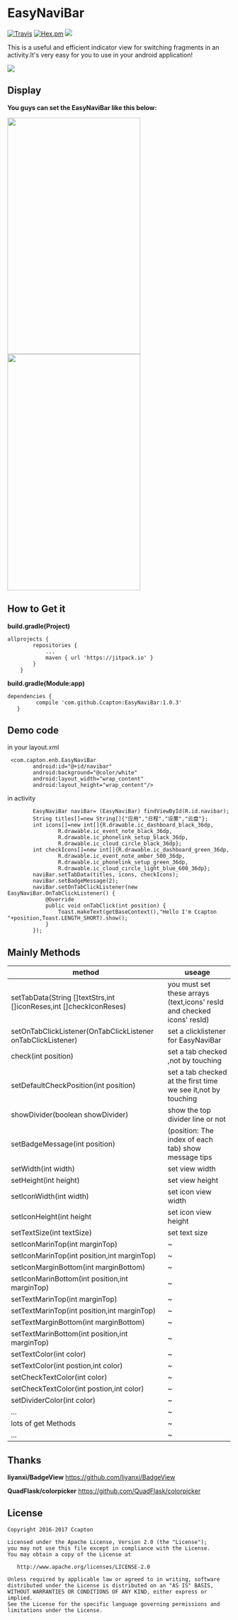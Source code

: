 # EasyNaviBar
[![Travis](https://img.shields.io/travis/rust-lang/rust.svg)](https://github.com/Ccapton/EasyNaviBar) [![Hex.pm](https://img.shields.io/hexpm/l/plug.svg)](https://github.com/Ccapton/EasyNaviBar) ![](https://img.shields.io/badge/Api-16-ff69b4.svg)

This is a useful and efficient indicator view for switching fragments in an activity.It's very easy for you to use in your android application!

![](https://raw.githubusercontent.com/Ccapton/EasyNaviBar/master/ENBlogo.jpg)

## Display

**You guys can set the EasyNaviBar like this below:**
 
<img src="https://raw.githubusercontent.com/Ccapton/EasyNaviBar/master/enb.gif" width = "300" height = "533"  align=center /> <img src="https://raw.githubusercontent.com/Ccapton/EasyNaviBar/master/enb_display.png" width = "300" height = "533"  align=center /> 

## How to Get it
**build.gradle(Project)**
```
allprojects {
		repositories {
			...
			maven { url 'https://jitpack.io' }
		}
	}
```
**build.gradle(Module:app)**
```
dependencies {
         compile 'com.github.Ccapton:EasyNaviBar:1.0.3'
   }
```
## Demo code 
in your layout.xml
```
 <com.capton.enb.EasyNaviBar 
        android:id="@+id/navibar"
        android:background="@color/white"  
        android:layout_width="wrap_content"
        android:layout_height="wrap_content"/>
```
in activity 
```
        EasyNaviBar naviBar= (EasyNaviBar) findViewById(R.id.navibar);
        String titles[]=new String[]{"应用","日程","设置","云盘"};
        int icons[]=new int[]{R.drawable.ic_dashboard_black_36dp,
                R.drawable.ic_event_note_black_36dp,
                R.drawable.ic_phonelink_setup_black_36dp,
                R.drawable.ic_cloud_circle_black_36dp};
        int checkIcons[]=new int[]{R.drawable.ic_dashboard_green_36dp,
                R.drawable.ic_event_note_amber_500_36dp,
                R.drawable.ic_phonelink_setup_green_36dp,
                R.drawable.ic_cloud_circle_light_blue_600_36dp};
        naviBar.setTabData(titles, icons, checkIcons);
        naviBar.setBadgeMessage(2);
        naviBar.setOnTabClickListener(new EasyNaviBar.OnTabClickListener() {
            @Override
            public void onTabClick(int position) {
                Toast.makeText(getBaseContext(),"Hello I'm Ccapton "+position,Toast.LENGTH_SHORT).show();
            }
        });
```
## Mainly Methods
method | useage
------------ | -------------
setTabData(String []textStrs,int []iconReses,int []checkIconReses) | you must set these arrays (text,icons' resId and checked icons' resId)
setOnTabClickListener(OnTabClickListener onTabClickListener) | set a clicklistener for EasyNaviBar 
check(int position) | set a tab checked ,not by touching
setDefaultCheckPosition(int position) | set a tab checked at the first time we see it,not by touching
showDivider(boolean showDivider) | show the top divider line or not
setBadgeMessage(int position) | (position: The index of each tab) show message tips
setWidth(int width) | set view width 
setHeight(int height) | set view height
setIconWidth(int width) | set icon view width
setIconHeight(int height | set icon view height
setTextSize(int textSize) | set text size
setIconMarinTop(int marginTop) |  ~
setIconMarinTop(int position,int marginTop) |  ~ 
setIconMarginBottom(int marginBottom) | ~
setIconMarinBottom(int position,int marginTop) |  ~
setTextMarinTop(int marginTop) |  ~
setTextMarinTop(int position,int marginTop) |  ~
setTextMarginBottom(int marginBottom) | ~
setTextMarinBottom(int position,int marginTop) |  ~
setTextColor(int color) | ~
setTextColor(int postion,int color) | ~
setCheckTextColor(int color) | ~
setCheckTextColor(int postion,int color) | ~
setDividerColor(int color) | ~
... | ~
lots of get Methods | ~
... | ~

## Thanks 
**liyanxi/BadgeView** https://github.com/liyanxi/BadgeView

**QuadFlask/colorpicker** https://github.com/QuadFlask/colorpicker

## License
```
Copyright 2016-2017 Ccapton

Licensed under the Apache License, Version 2.0 (the "License");
you may not use this file except in compliance with the License.
You may obtain a copy of the License at

   http://www.apache.org/licenses/LICENSE-2.0

Unless required by applicable law or agreed to in writing, software
distributed under the License is distributed on an "AS IS" BASIS,
WITHOUT WARRANTIES OR CONDITIONS OF ANY KIND, either express or implied.
See the License for the specific language governing permissions and
limitations under the License.
```


